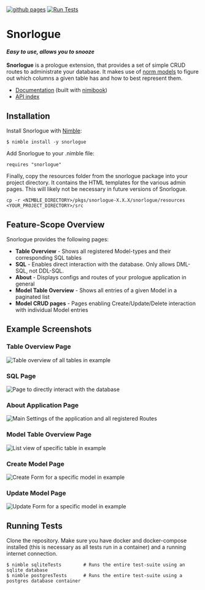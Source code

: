 [![github pages](https://github.com/PhilippMDoerner/Snorlogue/actions/workflows/docs.yml/badge.svg)](https://github.com/PhilippMDoerner/Snorlogue/actions/workflows/docs.yml)
[![Run Tests](https://github.com/PhilippMDoerner/Snorlogue/actions/workflows/tests.yml/badge.svg)](https://github.com/PhilippMDoerner/Snorlogue/actions/workflows/tests.yml)

# Snorlogue 
#### _Easy to use, allows you to snooze_
**Snorlogue** is a prologue extension, that provides a set of simple CRUD routes to administrate your database.
It makes use of [norm models](https://github.com/moigagoo/norm) to figure out which columns a given table has and how to best represent them.

- [Documentation](https://philippmdoerner.github.io/Snorlogue/bookCompiled/) (built with [nimibook](https://github.com/pietroppeter/nimibook))
- [API index](https://philippmdoerner.github.io/Snorlogue/)

## Installation
Install Snorlogue with [Nimble](https://github.com/nim-lang/nimble):

    $ nimble install -y snorlogue

Add Snorlogue to your .nimble file:

    requires "snorlogue"

Finally, copy the resources folder from the snorlogue package into your project directory. It contains the HTML templates for the various admin pages. This will likely not be necessary in future versions of Snorlogue.
    
    cp -r <NIMBLE_DIRECTORY>/pkgs/snorlogue-X.X.X/snorlogue/resources <YOUR_PROJECT_DIRECTORY>/src


## Feature-Scope Overview
Snorlogue provides the following pages:
- **Table Overview** - Shows all registered Model-types and their corresponding SQL tables
- **SQL** - Enables direct interaction with the database. Only allows DML-SQL, not DDL-SQL.
- **About** - Displays configs and routes of your prologue application in general
- **Model Table Overview** - Shows all entries of a given Model in a paginated list
- **Model CRUD pages** - Pages enabling Create/Update/Delete interaction with individual Model entries

## Example Screenshots
### Table Overview Page
![Table overview of all tables in example](https://i.imgur.com/YiEumKz.png "Table overview of all tables in example")

### SQL Page
![Page to directly interact with the database](https://i.imgur.com/ImWfufp.png "Page to directly interact with the database")

### About Application Page
![Main Settings of the application and all registered Routes](https://i.imgur.com/IeOPZwW.png "Main Settings of the application and all registered Routes")


### Model Table Overview Page
![List view of specific table in example](https://i.imgur.com/jSIDADh.png "List view of specific table in example")

### Create Model Page
![Create Form for a specific model in example](https://i.imgur.com/ElycVrY.png "Create Form for a specific model in example")

### Update Model Page
![Update Form for a specific model in example](https://i.imgur.com/QffpYHn.png "Update Form for a specific model in example")

## Running Tests
Clone the repository. Make sure you have docker and docker-compose installed (this is necessary as all tests run in a container) and a running internet connection.

    $ nimble sqliteTests        # Runs the entire test-suite using an sqlite database
    $ nimble postgresTests      # Runs the entire test-suite using a postgres database container